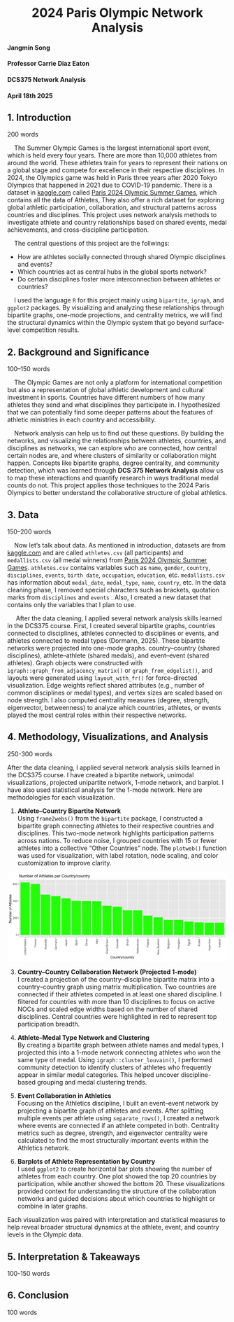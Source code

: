 <h1 align="center">2024 Paris Olympic Network Analysis</h1>

#### Jangmin Song  
#### Professor Carrie Diaz Eaton  
#### DCS375 Network Analysis  
#### April 18th 2025  

## 1. Introduction  
200 words

&nbsp;&nbsp;&nbsp;&nbsp;The Summer Olympic Games is the largest international sport event, which is held every four years. There are more than 10,000 athletes from around the world. These athletes train for years to represent their nations on a global stage and compete for excellence in their respective disciplines. In 2024, the Olympics game was held in Paris three years after 2020 Tokyo Olympics that happened in 2021 due to COVID-19 pandemic. There is a dataset in [kaggle.com](https://www.kaggle.com/) called [Paris 2024 Olympic Summer Games](https://www.kaggle.com/datasets/piterfm/paris-2024-olympic-summer-games?select=medallists.csv), which contains all the data of Athletes,  They also offer a rich dataset for exploring global athletic participation, collaboration, and structural patterns across countries and disciplines. This project uses network analysis methods to investigate athlete and country relationships based on shared events, medal achievements, and cross-discipline participation. 

&nbsp;&nbsp;&nbsp;&nbsp;The central questions of this project are the follwings:
- How are athletes socially connected through shared Olympic disciplines and events?
- Which countries act as central hubs in the global sports network?
- Do certain disciplines foster more interconnection between athletes or countries?

&nbsp;&nbsp;&nbsp;&nbsp;I used the language `R` for this project mainly using `bipartite`, `igraph`, and `ggplot2` packages. By visualizing and analyzing these relationships through bipartite graphs, one-mode projections, and centrality metrics, we will find the structural dynamics within the Olympic system that go beyond surface-level competition results.

## 2. Background and Significance
100–150 words

&nbsp;&nbsp;&nbsp;&nbsp;The Olympic Games are not only a platform for international competition but also a representation of global athletic development and cultural investment in sports. Countries have different numbers of how many athletes they send and what disciplines they participate in. I hypothesized that we can potentially find some deeper patterns about the features of athletic ministries in each country and accessibility.

&nbsp;&nbsp;&nbsp;&nbsp;Network analysis can help us to find out these questions. By building the networks, and visualizing the relationships between athletes, countries, and disciplines as networks, we can explore who are connected, how central certain nodes are, and where clusters of similarity or collaboration might happen. Concepts like bipartite graphs, degree centrality, and community detection, which was learned through **DCS 375 Network Analysis** allow us to map these interactions and quantify research in ways traditional medal counts do not. This project applies those techniques to the 2024 Paris Olympics to better understand the collaborative structure of global athletics.


## 3. Data 
150–200 words

&nbsp;&nbsp;&nbsp;&nbsp;Now let’s talk about data. As mentioned in introduction, datasets are from [kaggle.com](https://www.kaggle.com/) and are called `athletes.csv` (all participants) and `medallists.csv` (all medal winners) from [Paris 2024 Olympic Summer Games](https://www.kaggle.com/datasets/piterfm/paris-2024-olympic-summer-games?select=medallists.csv). `athletes.csv` contains variables such as `name`, `gender`, `country`, `disciplines`, `events`, `birth date`, `occupation`, `education`, etc.  `medallists.csv` has information about `medal_date`, `medal_type`, `name`, `country`, etc. In the data cleaning phase, I removed special characters such as brackets, quotation marks from `disciplines` and `events` . Also, I created a new dataset that contains only the variables that I plan to use. 

&nbsp;&nbsp;&nbsp;&nbsp; After the data cleaning, I applied several network analysis skills learned in the DCS375 course. First, I created several bipartite graphs, countries connected to disciplines, athletes connected to disciplines or events, and athletes connected to medal types (Dormann, 2025). These bipartite networks were projected into one-mode graphs. country–country (shared disciplines), athlete–athlete (shared medals), and event–event (shared athletes). Graph objects were constructed with `igraph::graph_from_adjacency_matrix()` or `graph_from_edgelist()`, and layouts were generated using `layout_with_fr()` for force-directed visualization. Edge weights reflect shared attributes (e.g., number of common disciplines or medal types), and vertex sizes are scaled based on node strength. I also computed centrality measures (degree, strength, eigenvector, betweenness) to analyze which countries, athletes, or events played the most central roles within their respective networks.

## 4. Methodology, Visualizations, and Analysis
250-300 words

After the data cleaning, I applied several network analysis skills learned in the DCS375 course. I have created a bipartite network, unimodal visualizations, projected unipartite network, 1-mode network, and barplot. I have also used statistical analysis for the 1-mode network. Here are methodologies for each visualization.  

1. **Athlete–Country Bipartite Network**  
Using `frame2webs()` from the `bipartite` package, I constructed a bipartite graph connecting athletes to their respective countries and disciplines. This two-mode network highlights participation patterns across nations. To reduce noise, I grouped countries with 15 or fewer athletes into a collective “Other Countries” node. The `plotweb()` function was used for visualization, with label rotation, node scaling, and color customization to improve clarity.

![Histogram of "horse"](num_athletes_vs_top_country.png)

3. **Country–Country Collaboration Network (Projected 1-mode)**  
I created a projection of the country–discipline bipartite matrix into a country–country graph using matrix multiplication. Two countries are connected if their athletes competed in at least one shared discipline. I filtered for countries with more than 10 disciplines to focus on active NOCs and scaled edge widths based on the number of shared disciplines. Central countries were highlighted in red to represent top participation breadth.

4. **Athlete–Medal Type Network and Clustering**  
By creating a bipartite graph between athlete names and medal types, I projected this into a 1-mode network connecting athletes who won the same type of medal. Using `igraph::cluster_louvain()`, I performed community detection to identify clusters of athletes who frequently appear in similar medal categories. This helped uncover discipline-based grouping and medal clustering trends.

5. **Event Collaboration in Athletics**  
Focusing on the Athletics discipline, I built an event–event network by projecting a bipartite graph of athletes and events. After splitting multiple events per athlete using `separate_rows()`, I created a network where events are connected if an athlete competed in both. Centrality metrics such as degree, strength, and eigenvector centrality were calculated to find the most structurally important events within the Athletics network.

6. **Barplots of Athlete Representation by Country**  
I used `ggplot2` to create horizontal bar plots showing the number of athletes from each country. One plot showed the top 20 countries by participation, while another showed the bottom 20. These visualizations provided context for understanding the structure of the collaboration networks and guided decisions about which countries to highlight or combine in later graphs.

Each visualization was paired with interpretation and statistical measures to help reveal broader structural dynamics at the athlete, event, and country levels in the Olympic data.

## 5. Interpretation & Takeaways
100-150 words

## 6. Conclusion
100 words
